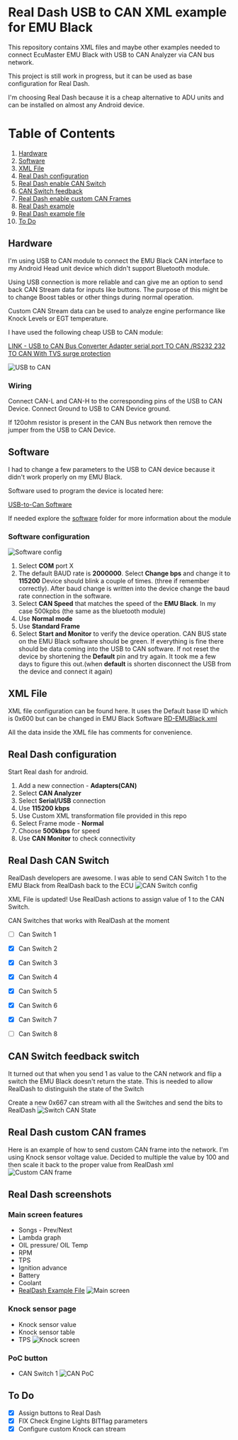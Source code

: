 # Real Dash USB to CAN XML example for EMU Black

This repository contains XML files and maybe other examples needed to connect EcuMaster EMU Black with USB to CAN Analyzer via CAN bus network.

This project is still work in progress, but it can be used as base configuration for Real Dash.

I'm choosing Real Dash because it is a cheap alternative to ADU units and can be installed on almost any Android device.


# Table of Contents
1. [Hardware](#Hardware)
2. [Software](#Software)
3. [XML File](#xml-File)
4. [Real Dash configuration](#real-dash-configuration)
5. [Real Dash enable CAN Switch](#real-dash-can-switch)
6. [CAN Switch feedback](#can-switch-feedback-switch)
7. [Real Dash enable custom CAN Frames](#real-dash-custom-can-frames)
8. [Real Dash example](#real-dash-screenshots)
9. [Real Dash example file](/src/newdash2.rd)
10. [To Do](#to-to)



## Hardware
I'm using USB to CAN module to connect the EMU Black CAN interface to my Android Head unit device which didn't support Bluetooth module.

Using USB connection is more reliable and can give me an option to send back CAN Stream data for inputs like buttons. The purpose of this might be to change Boost tables or other things during normal operation.

Custom CAN Stream data can be used to analyze engine performance like Knock Levels or EGT temperature.

I have used the following cheap USB to CAN module:

[LINK - USB to CAN Bus Converter Adapter serial port TO CAN /RS232 232 TO CAN With TVS surge protection](https://www.aliexpress.com/item/32994257402.html?spm=a2g0o.order_list.0.0.2b6b1802VYj2gS)

![USB to CAN](/img/USB-to-CAN-Analyzer.jpg)

### Wiring

Connect CAN-L and CAN-H to the corresponding pins of the USB to CAN Device.
Connect Ground to USB to CAN Device ground.

If 120ohm resistor is present in the CAN Bus network then remove the jumper from the USB to CAN Device.


## Software

I had to change a few parameters to the USB to CAN device because it didn't work properly on my EMU Black.

Software used to program the device is located here:

[USB-to-Can Software](/src/USB-CAN-Software/Program/USB-CAN(V7.20).exe)

If needed explore the [software](/src/USB-CAN-Software) folder for more information about the module

### Software configuration

![Software config](/img/usb-to-can-software.png)

   1. Select **COM** port X
   2. The default BAUD rate is **2000000**. Select **Change bps** and change it to **115200**
      Device should blink a couple of times. (three if remember correctly). After baud change is written into the device change the baud rate connection in the software.
   3. Select **CAN Speed** that matches the speed of the **EMU Black**. In my case 500kpbs (the same as the bluetooth module)
   4. Use **Normal mode**
   5. Use **Standard Frame**
   6. Select **Start and Monitor** to verify the device operation. CAN BUS state on the EMU Black software should be green. If everything is fine there should be data coming into the USB to CAN software. If not reset the device by shortening the **Default** pin and try again. It took me a few days to figure this out.(when **default** is shorten disconnect the USB from the device and connect it again)


## XML File
XML file configuration can be found here. 
It uses the Default base ID which is 0x600 but can be changed in EMU Black Software
[RD-EMUBlack.xml](./src/rd-emublack.xml)

All the data inside the XML file has comments for convenience.

## Real Dash configuration

Start Real dash for android.
   1. Add a new connection - **Adapters(CAN)**
   2. Select **CAN Analyzer**
   3. Select **Serial/USB** connection
   4. Use **115200 kbps** 
   5. Use Custom XML transformation file provided in this repo
   6. Select Frame mode - **Normal**
   7. Choose **500kbps** for speed
   8. Use **CAN Monitor** to check connectivity

   
## Real Dash CAN Switch 
   RealDash developers are awesome. I was able to send CAN Switch 1 to the EMU Black from RealDash back to the ECU
   ![CAN Switch config](/img/cansw1.png)

   XML File is updated!
   Use RealDash actions to assign value of 1 to the CAN Switch.

   CAN Switches that works with RealDash at the moment
  - [ ] Can Switch 1
  - [X] Can Switch 2
  - [X] Can Switch 3
  - [X] Can Switch 4
  - [X] Can Switch 5
  - [X] Can Switch 6
  - [X] Can Switch 7
  - [ ] Can Switch 8


## CAN Switch feedback switch
   It turned out that when you send 1 as value to the CAN network and flip a switch the EMU Black doesn't return the state.
   This is needed to allow RealDash to distinguish the state of the Switch

   Create a new 0x667 can stream with all the Switches and send the bits to RealDash
   ![Switch CAN State](/img/can-sw-feedback.png)

## Real Dash custom CAN frames 
   Here is an example of how to send custom CAN frame into the network. I'm using Knock sensor voltage value.
   Decided to multiple the value by 100 and then scale it back to the proper value from RealDash xml
   ![Custom CAN frame](/img/KnockSensorCANFrame.png)

## Real Dash screenshots
### Main screen features
  - Songs - Prev/Next
  - Lambda graph
  - OIL pressure/ OIL Temp
  - RPM
  - TPS
  - Ignition advance
  - Battery
  - Coolant
  - [RealDash Example File](./src/newdash2.rd) 
 ![Main screen](/img/Dashboard.png)

### Knock sensor page
  - Knock sensor value
  - Knock sensor table
  - TPS
![Knock screen](/img/KnockValues.png)

### PoC button 
  - CAN Switch 1
![CAN PoC](/img/ButtonExample.png)

## To Do

- [X] Assign buttons to Real Dash
- [X] FIX Check Engine Lights BITflag parameters
- [X] Configure custom Knock can stream
